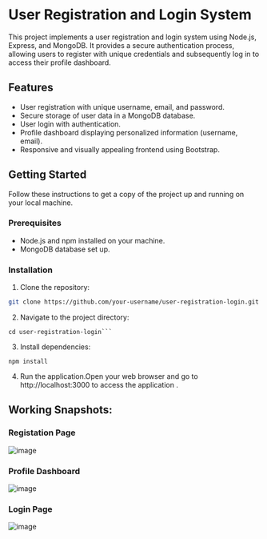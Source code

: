 # User Registration and Login System

This project implements a user registration and login system using Node.js, Express, and MongoDB. It provides a secure authentication process, allowing users to register with unique credentials and subsequently log in to access their profile dashboard.

## Features

- User registration with unique username, email, and password.
- Secure storage of user data in a MongoDB database.
- User login with authentication.
- Profile dashboard displaying personalized information (username, email).
- Responsive and visually appealing frontend using Bootstrap.

## Getting Started

Follow these instructions to get a copy of the project up and running on your local machine.

### Prerequisites

- Node.js and npm installed on your machine.
- MongoDB database set up.

### Installation

1. Clone the repository:

```bash
git clone https://github.com/your-username/user-registration-login.git
```
2. Navigate to the project directory:
```
cd user-registration-login```
```
3. Install dependencies:
```
npm install
```
4. Run the application.Open your web browser and go to http://localhost:3000 to access the application .


## Working Snapshots:

### Registation Page
![image](https://github.com/octosapien/Registration-Form/assets/114580332/3f2c3dd4-8da8-4bf0-a0ab-5834121bda79)
### Profile Dashboard
![image](https://github.com/octosapien/Registration-Form/assets/114580332/a76bc258-2c35-4e60-afa9-b3e45aa6b421)
### Login Page
![image](https://github.com/octosapien/Registration-Form/assets/114580332/0aef4447-7b4b-4954-83c9-b9faaf4afb65)



